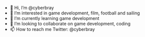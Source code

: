 - 👋 Hi, I’m @cyberbray
- 👀 I’m interested in game development, film, football and sailing
- 🌱 I’m currently learning game development
- 💞️ I’m looking to collaborate on game development, coding
- 📫 How to reach me Twitter: @cyberbray

<!---
cyberbray/cyberbray is a ✨ special ✨ repository because its `README.md` (this file) appears on your GitHub profile.
You can click the Preview link to take a look at your changes.
--->
